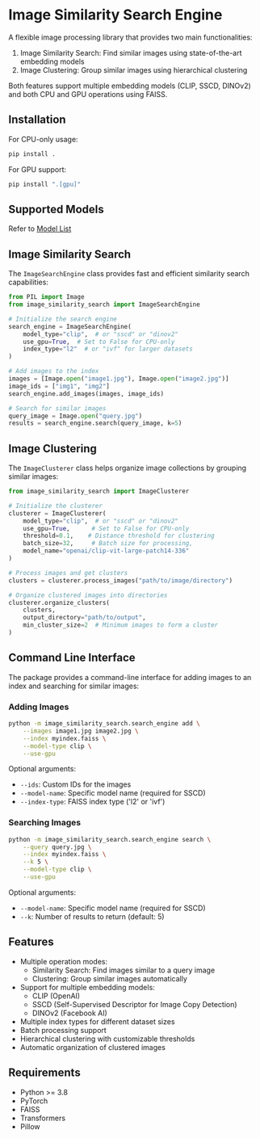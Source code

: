 # Image Similarity Search Engine

A flexible image processing library that provides two main functionalities:
1. Image Similarity Search: Find similar images using state-of-the-art embedding models
2. Image Clustering: Group similar images using hierarchical clustering

Both features support multiple embedding models (CLIP, SSCD, DINOv2) and both CPU and GPU operations using FAISS.

## Installation

For CPU-only usage:
```bash
pip install .
```

For GPU support:
```bash
pip install ".[gpu]"
```

## Supported Models
Refer to [Model List](image_similarity_search/config/model_urls.yaml)

## Image Similarity Search

The `ImageSearchEngine` class provides fast and efficient similarity search capabilities:

```python
from PIL import Image
from image_similarity_search import ImageSearchEngine

# Initialize the search engine
search_engine = ImageSearchEngine(
    model_type="clip",  # or "sscd" or "dinov2"
    use_gpu=True,  # Set to False for CPU-only
    index_type="l2"  # or "ivf" for larger datasets
)

# Add images to the index
images = [Image.open("image1.jpg"), Image.open("image2.jpg")]
image_ids = ["img1", "img2"]
search_engine.add_images(images, image_ids)

# Search for similar images
query_image = Image.open("query.jpg")
results = search_engine.search(query_image, k=5)
```

## Image Clustering

The `ImageClusterer` class helps organize image collections by grouping similar images:

```python
from image_similarity_search import ImageClusterer

# Initialize the clusterer
clusterer = ImageClusterer(
    model_type="clip",  # or "sscd" or "dinov2"
    use_gpu=True,      # Set to False for CPU-only
    threshold=0.1,    # Distance threshold for clustering
    batch_size=32,     # Batch size for processing,
    model_name="openai/clip-vit-large-patch14-336"
)

# Process images and get clusters
clusters = clusterer.process_images("path/to/image/directory")

# Organize clustered images into directories
clusterer.organize_clusters(
    clusters,
    output_directory="path/to/output",
    min_cluster_size=2  # Minimum images to form a cluster
)
```

## Command Line Interface

The package provides a command-line interface for adding images to an index and searching for similar images:

### Adding Images
```bash
python -m image_similarity_search.search_engine add \
    --images image1.jpg image2.jpg \
    --index myindex.faiss \
    --model-type clip \
    --use-gpu
```

Optional arguments:
- `--ids`: Custom IDs for the images
- `--model-name`: Specific model name (required for SSCD)
- `--index-type`: FAISS index type ('l2' or 'ivf')

### Searching Images
```bash
python -m image_similarity_search.search_engine search \
    --query query.jpg \
    --index myindex.faiss \
    --k 5 \
    --model-type clip \
    --use-gpu
```

Optional arguments:
- `--model-name`: Specific model name (required for SSCD)
- `--k`: Number of results to return (default: 5)

## Features

- Multiple operation modes:
  - Similarity Search: Find images similar to a query image
  - Clustering: Group similar images automatically
- Support for multiple embedding models:
  - CLIP (OpenAI)
  - SSCD (Self-Supervised Descriptor for Image Copy Detection)
  - DINOv2 (Facebook AI)
- Multiple index types for different dataset sizes
- Batch processing support
- Hierarchical clustering with customizable thresholds
- Automatic organization of clustered images

## Requirements

- Python >= 3.8
- PyTorch
- FAISS
- Transformers
- Pillow